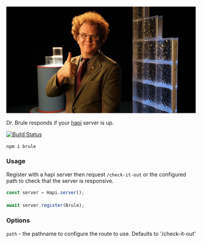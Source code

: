 ![Dr. Brule](images/brule.jpg)

Dr. Brule responds if your [hapi](https://hapijs.com) server is up.

[![Build Status](https://secure.travis-ci.org/geek/brule.svg)](http://travis-ci.org/geek/brule)

`npm i brule`

### Usage

Register with a hapi server then request `/check-it-out` or the configured path to check that the server is responsive.

```js
const server = Hapi.server();

await server.register(Brule);
```

### Options

`path` - the pathname to configure the route to use. Defaults to '/check-it-out'
